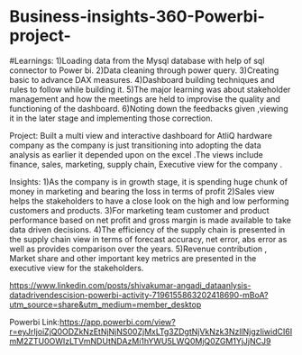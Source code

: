 # Business-insights-360-Powerbi-project-
#Learnings:
1)Loading data from the Mysql database with help of sql connector to Power bi.
2)Data cleaning through power query.
3)Creating basic to advance DAX measures.
4)Dashboard building techniques and rules to follow while building it.
5)The major learning was about stakeholder management and how the meetings are held to improvise the quality and functioning of the dashboard.
6)Noting down the feedbacks given ,viewing it in the later stage and implementing those correction.

Project: 
Built a multi view and interactive dashboard for AtliQ hardware company as the company is just transitioning into adopting the data analysis as earlier it depended upon on the excel .The views include finance, sales, marketing, supply chain, Executive view for the company . 

Insights:
1)As the company is in growth stage, it is spending huge chunk of money in marketing and bearing the loss in terms of profit
2)Sales view helps the stakeholders to have a close look on the high and low performing customers and products.
3)For marketing team customer and product performance based on net profit and gross margin is made available to take data driven decisions.
4)The efficiency of the supply chain is presented in the supply chain view in terms of forecast accuracy, net error, abs error as well as provides comparison over the years.
5)Revenue contribution , Market share and other important key metrics are presented in the executive view for the stakeholders.

https://www.linkedin.com/posts/shivakumar-angadi_dataanlysis-datadrivendescision-powerbi-activity-7196155863202418690-mBoA?utm_source=share&utm_medium=member_desktop

Powerbi Link:https://app.powerbi.com/view?r=eyJrIjoiZjQ0ODZkNzEtNjNjNS00ZjMxLTg3ZDgtNjVkNzk3NzllNjgzIiwidCI6ImM2ZTU0OWIzLTVmNDUtNDAzMi1hYWU5LWQ0MjQ0ZGM1YjJjNCJ9

